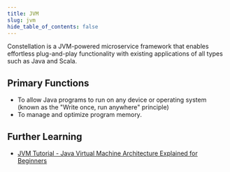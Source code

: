 ```yaml
---
title: JVM
slug: jvm
hide_table_of_contents: false
---
```


Constellation is a JVM-powered microservice framework that enables effortless plug-and-play functionality with existing applications of all types such as Java and Scala.

## Primary Functions

- To allow Java programs to run on any device or operating system (known as the "Write once, run anywhere" principle)
- To manage and optimize program memory.

## Further Learning

- [JVM Tutorial - Java Virtual Machine Architecture Explained for Beginners](https://www.freecodecamp.org/news/jvm-tutorial-java-virtual-machine-architecture-explained-for-beginners/)